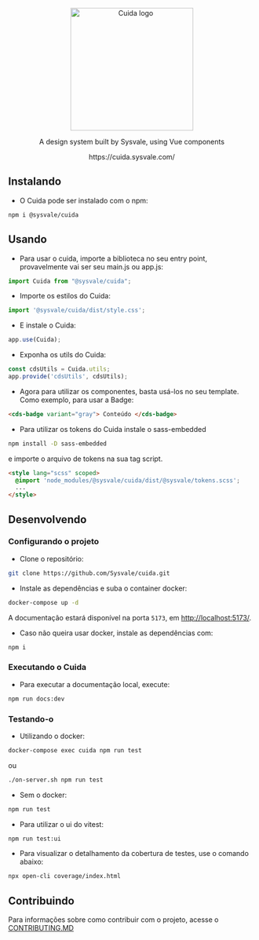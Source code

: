 <p align="center">
  <a href="https://sysvale.github.io/cuida">
    <img src="https://framerusercontent.com/images/xz7CrU73qctPY2Vm79XMnTAVM.svg" alt="Cuida logo" width="250" />
  </a>
</p>

<div align="center">
  <p align="center">A design system built by Sysvale, using Vue components</p>
  <p align="center">https://cuida.sysvale.com/</p>
</div>

## Instalando

- O Cuida pode ser instalado com o npm:

```bash
npm i @sysvale/cuida
```

## Usando

- Para usar o cuida, importe a biblioteca no seu entry point, provavelmente vai ser seu main.js ou app.js:

```js
import Cuida from "@sysvale/cuida";
```

- Importe os estilos do Cuida:
```js
import '@sysvale/cuida/dist/style.css';
```

- E instale o Cuida:

```js
app.use(Cuida);
```

- Exponha os utils do Cuida:

```js
const cdsUtils = Cuida.utils;
app.provide('cdsUtils', cdsUtils);
```

- Agora para utilizar os componentes, basta usá-los no seu template. Como exemplo, para usar a Badge:

```html
<cds-badge variant="gray"> Conteúdo </cds-badge>
```

- Para utilizar os tokens do Cuida instale o sass-embedded

```bash
npm install -D sass-embedded
```

e importe o arquivo de tokens na sua tag script.
```html
<style lang="scss" scoped>
  @import 'node_modules/@sysvale/cuida/dist/@sysvale/tokens.scss';
  ...
</style>
```

## Desenvolvendo

### Configurando o projeto

- Clone o repositório:

```bash
git clone https://github.com/Sysvale/cuida.git
```

- Instale as dependências e suba o container docker:

```bash
docker-compose up -d
```

A documentação estará disponível na porta `5173`, em [http://localhost:5173/](http://localhost:5173).

- Caso não queira usar docker, instale as dependências com:

```bash
npm i
```

### Executando o Cuida

- Para executar a documentação local, execute:

```bash
npm run docs:dev
```

### Testando-o

- Utilizando o docker:

```bash
docker-compose exec cuida npm run test
```

ou

```bash
./on-server.sh npm run test
```

- Sem o docker:

```bash
npm run test
```

- Para utilizar o ui do vitest:
```bash
npm run test:ui
```

- Para visualizar o detalhamento da cobertura de testes, use o comando abaixo:
```bash
npx open-cli coverage/index.html
```
## Contribuindo

Para informações sobre como contribuir com o projeto, acesse o [CONTRIBUTING.MD](https://github.com/Sysvale/cuida/blob/main/CONTRIBUTING.md)
